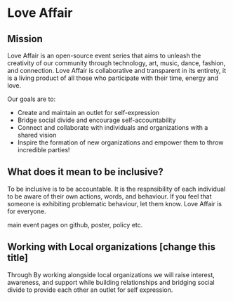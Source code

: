 
# Love Affair

## Mission 

Love Affair is an open-source event series that aims to unleash the
creativity of our community through technology, art, music, dance, fashion, and
connection. Love Affair is collaborative and transparent in its entirety, it is
a living product of all those who participate with their time, energy and love.

Our goals are to: 
 - Create and maintain an outlet for self-expression
 - Bridge social divide and encourage self-accountability
 - Connect and collaborate with individuals and organizations with a
   shared vision
 - Inspire the formation of new organizations and empower them to throw 
   incredible parties! 

## What does it mean to be inclusive?

To be inclusive is to be accountable. It is the respnsibility of each individual to be aware of their own actions, words, and behaviour. If you feel that someone is exhibiting problematic behaviour, let them know. Love Affair is for everyone.  

main event pages on github, poster, policy etc.

## Working with Local organizations [change this title]

Through  By working alongside local organizations we will raise interest, awareness, and support while building relationships and bridging social divide to provide each other an outlet for self expression. 
